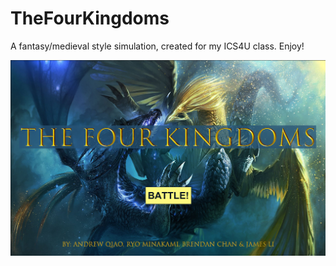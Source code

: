 # TheFourKingdoms
A fantasy/medieval style simulation, created for my ICS4U class. Enjoy!

![Start Screen](TheFourKingdoms/images/Preview.png "TheFourKingdoms Start Screen")

